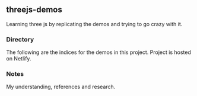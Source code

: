 ## threejs-demos

Learning three js by replicating the demos and trying to go crazy with it.

### Directory

The following are the indices for the demos in this project. Project is hosted on Netlify.





### Notes

My understanding, references and research.
